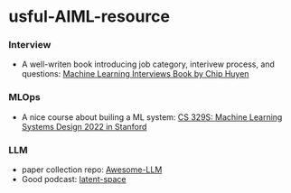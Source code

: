 # usful-AIML-resource

### Interview
* A well-writen book introducing job category, interivew process, and questions: [Machine Learning Interviews Book by Chip Huyen](https://huyenchip.com/ml-interviews-book/?q=)  

### MLOps
* A nice course about builing a ML system: [CS 329S: Machine Learning Systems Design 2022 in Stanford](https://stanford-cs329s.github.io/index.html#overview)

### LLM
* paper collection repo: [Awesome-LLM](https://github.com/Hannibal046/Awesome-LLM/tree/main)
* Good podcast: [latent-space](https://www.latent.space/podcast)
